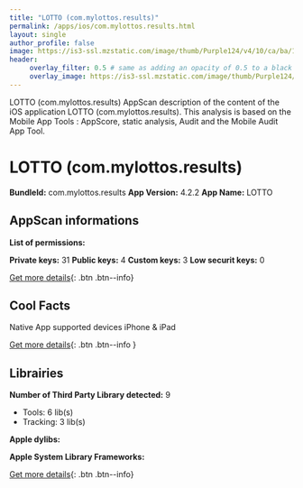 ```yaml
---
title: "LOTTO (com.mylottos.results)"
permalink: /apps/ios/com.mylottos.results.html
layout: single
author_profile: false
image: https://is3-ssl.mzstatic.com/image/thumb/Purple124/v4/10/ca/ba/10cabac6-b1e7-5661-c257-4d5cd3e22679/AppIcon-1x_U007emarketing-0-7-0-0-85-220.png/512x512bb.jpg
header: 
     overlay_filter: 0.5 # same as adding an opacity of 0.5 to a black background
     overlay_image: https://is3-ssl.mzstatic.com/image/thumb/Purple124/v4/10/ca/ba/10cabac6-b1e7-5661-c257-4d5cd3e22679/AppIcon-1x_U007emarketing-0-7-0-0-85-220.png/512x512bb.jpg
---
```

LOTTO (com.mylottos.results) AppScan description of the content of the iOS application LOTTO (com.mylottos.results). This analysis is based on the Mobile App Tools : AppScore, static analysis, Audit and the Mobile Audit App Tool.

# LOTTO (com.mylottos.results)

**BundleId:** com.mylottos.results
**App Version:** 4.2.2
**App Name:** LOTTO


## AppScan informations 

**List of permissions:** 
  
  
**Private keys:** 31
**Public keys:** 4
**Custom keys:** 3
**Low securit keys:** 0
  
[Get more details](/pricing.html){: .btn .btn--info}

## Cool Facts

Native App
supported devices iPhone & iPad
  
[Get more details](/pricing.html){: .btn .btn--info }

## Librairies 
**Number of Third Party Library detected:** 9
- Tools: 6 lib(s)
- Tracking: 3 lib(s)


**Apple dylibs:**


**Apple System Library Frameworks:**


  
[Get more details](/pricing.html){: .btn .btn--info}

